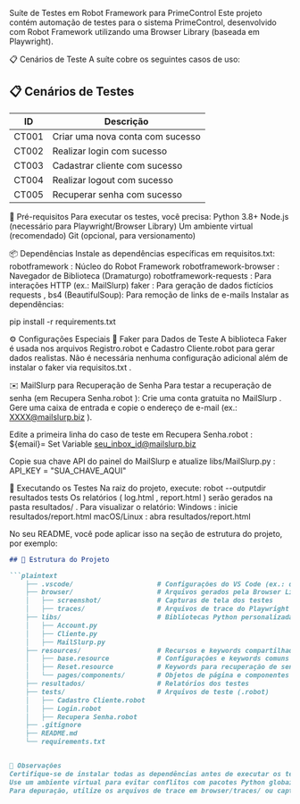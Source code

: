 Suíte de Testes em Robot Framework para PrimeControl
Este projeto contém automação de testes para o sistema PrimeControl, desenvolvido com Robot Framework utilizando uma Browser Library (baseada em Playwright).

📋 Cenários de Teste
A suíte cobre os seguintes casos de uso:


## 📋 Cenários de Testes

| ID    | Descrição                           |
|-------|-------------------------------------|
| CT001 | Criar uma nova conta com sucesso    |
| CT002 | Realizar login com sucesso          |
| CT003 | Cadastrar cliente com sucesso       |
| CT004 | Realizar logout com sucesso         |
| CT005 | Recuperar senha com sucesso         |

🚀 Pré-requisitos
Para executar os testes, você precisa:
Python 3.8+
Node.js (necessário para Playwright/Browser Library)
Um ambiente virtual (recomendado)
Git (opcional, para versionamento)



📦 Dependências
Instale as dependências específicas em requisitos.txt:
robotframework : Núcleo do Robot Framework
robotframework-browser : Navegador de Biblioteca (Dramaturgo)
robotframework-requests : Para interações HTTP (ex.: MailSlurp)
faker : Para geração de dados fictícios
requests , bs4 (BeautifulSoup): Para remoção de links de e-mails
Instalar as dependências:

pip install -r requirements.txt



⚙️ Configurações Especiais
💾 Faker para Dados de Teste
A biblioteca Faker é usada nos arquivos Registro.robot e Cadastro Cliente.robot para gerar dados realistas. Não é necessária nenhuma configuração adicional além de instalar o faker via requisitos.txt .

✉️ MailSlurp para Recuperação de Senha
Para testar a recuperação de senha (em Recupera Senha.robot ):
Crie uma conta gratuita no MailSlurp .
Gere uma caixa de entrada e copie o endereço de e-mail (ex.: XXXX@mailslurp.biz ).

Edite a primeira linha do caso de teste em Recupera Senha.robot :
${email}=    Set Variable    seu_inbox_id@mailslurp.biz


Copie sua chave API do painel do MailSlurp e atualize libs/MailSlurp.py :
API_KEY = "SUA_CHAVE_AQUI"


🧪 Executando os Testes
Na raiz do projeto, execute:
robot --outputdir resultados tests
Os relatórios ( log.html , report.html ) serão gerados na pasta resultados/ .
Para visualizar o relatório:
Windows : inicie resultados/report.html
macOS/Linux : abra resultados/report.html



No seu README, você pode aplicar isso na seção de estrutura do projeto, por exemplo:

```markdown
## 📂 Estrutura do Projeto

```plaintext
    ├── .vscode/                     # Configurações do VS Code (ex.: debug)
    ├── browser/                     # Arquivos gerados pela Browser Library
    │   ├── screenshot/              # Capturas de tela dos testes
    │   ├── traces/                  # Arquivos de trace do Playwright
    ├── libs/                        # Bibliotecas Python personalizadas
    │   ├── Account.py
    │   ├── Cliente.py
    │   ├── MailSlurp.py
    ├── resources/                   # Recursos e keywords compartilhados
    │   ├── base.resource            # Configurações e keywords comuns
    │   ├── Reset.resource           # Keywords para recuperação de senha
    │   └── pages/components/        # Objetos de página e componentes reutilizáveis
    ├── resultados/                  # Relatórios dos testes
    ├── tests/                       # Arquivos de teste (.robot)
    │   ├── Cadastro Cliente.robot
    │   ├── Login.robot
    │   ├── Recupera Senha.robot
    ├── .gitignore
    ├── README.md
    └── requirements.txt


📝 Observações
Certifique-se de instalar todas as dependências antes de executar os testes.
Use um ambiente virtual para evitar conflitos com pacotes Python globais.
Para depuração, utilize os arquivos de trace em browser/traces/ ou capturas de tela em browser/screenshot/ .
